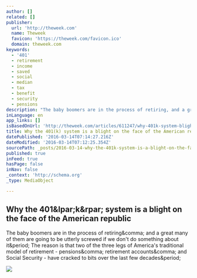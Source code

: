 ```yaml
---
author: []
related: []
publisher:
  url: 'http://theweek.com'
  name: Theweek
  favicon: 'https://theweek.com/favicon.ico'
  domain: theweek.com
keywords:
  - '401'
  - retirement
  - income
  - saved
  - social
  - median
  - tax
  - benefit
  - security
  - pensions
description: "The baby boomers are in the process of retiring, and a great many of them are going to be utterly screwed if we don't do something about it. The reason is that two of the three legs of America's traditional model of retirement - pensions, retirement accounts, and Social Security - have cracked to bits over the last few decades."
inLanguage: en
app_links: []
isBasedOnUrl: 'http://theweek.com/articles/611247/why-401k-system-blight-face-american-republic'
title: Why the 401(k) system is a blight on the face of the American republic
datePublished: '2016-03-14T07:14:27.216Z'
dateModified: '2016-03-14T07:12:25.354Z'
sourcePath: _posts/2016-03-14-why-the-401k-system-is-a-blight-on-the-face-of-the-america.md
published: true
inFeed: true
hasPage: false
inNav: false
_context: 'http://schema.org'
_type: MediaObject

---
```

<article style=""><h1>Why the 401&amp;lpar;k&amp;rpar; system is a blight on the face of the American republic</h1><p>The baby boomers are in the process of retiring&amp;comma; and a great many of them are going to be utterly screwed if we don't do something about it&amp;period; The reason is that two of the three legs of America's traditional model of retirement - pensions&amp;comma; retirement accounts&amp;comma; and Social Security - have cracked to bits over the last few decades&amp;period;</p><img src="http://api.theweek.com/sites/default/files/styles/tw_image_9_4/public/2_42-52237948.jpg?itok=ZSHvoh7D" /></article>